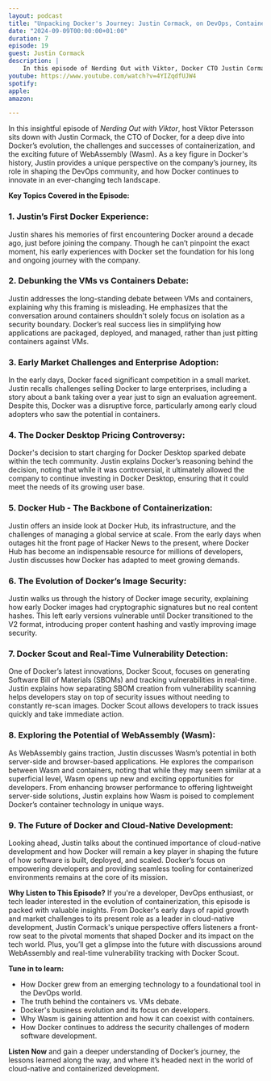 ```yaml
---
layout: podcast
title: "Unpacking Docker's Journey: Justin Cormack, on DevOps, Containerization, and the Future of Wasm"
date: "2024-09-09T00:00:00+01:00"
duration: 7
episode: 19
guest: Justin Cormack
description: |
    In this episode of Nerding Out with Viktor, Docker CTO Justin Cormack joins host Viktor Petersson to discuss Docker’s evolution, from its early days in the cloud-native movement to its present-day innovations. Justin shares insights on key topics like the containers vs. VMs debate, Docker Hub's growth, and the challenges of enterprise adoption. He also explores Docker’s focus on security, including Docker Scout’s real-time vulnerability detection, and the rising potential of WebAssembly (Wasm) in modern development. Packed with industry insights, this episode offers a comprehensive look at Docker’s impact and its future in the tech world.
youtube: https://www.youtube.com/watch?v=4YIZqdfUJW4
spotify:
apple:
amazon:

---
```


In this insightful episode of *Nerding Out with Viktor*, host Viktor Petersson sits down with Justin Cormack, the CTO of Docker, for a deep dive into Docker’s evolution, the challenges and successes of containerization, and the exciting future of WebAssembly (Wasm). As a key figure in Docker's history, Justin provides a unique perspective on the company’s journey, its role in shaping the DevOps community, and how Docker continues to innovate in an ever-changing tech landscape.

**Key Topics Covered in the Episode:**

### 1. **Justin’s First Docker Experience:**
Justin shares his memories of first encountering Docker around a decade ago, just before joining the company. Though he can’t pinpoint the exact moment, his early experiences with Docker set the foundation for his long and ongoing journey with the company.

### 2. **Debunking the VMs vs Containers Debate:**
Justin addresses the long-standing debate between VMs and containers, explaining why this framing is misleading. He emphasizes that the conversation around containers shouldn't solely focus on isolation as a security boundary. Docker’s real success lies in simplifying how applications are packaged, deployed, and managed, rather than just pitting containers against VMs.

### 3. **Early Market Challenges and Enterprise Adoption:**
In the early days, Docker faced significant competition in a small market. Justin recalls challenges selling Docker to large enterprises, including a story about a bank taking over a year just to sign an evaluation agreement. Despite this, Docker was a disruptive force, particularly among early cloud adopters who saw the potential in containers.

### 4. **The Docker Desktop Pricing Controversy:**
Docker's decision to start charging for Docker Desktop sparked debate within the tech community. Justin explains Docker’s reasoning behind the decision, noting that while it was controversial, it ultimately allowed the company to continue investing in Docker Desktop, ensuring that it could meet the needs of its growing user base.

### 5. **Docker Hub - The Backbone of Containerization:**
Justin offers an inside look at Docker Hub, its infrastructure, and the challenges of managing a global service at scale. From the early days when outages hit the front page of Hacker News to the present, where Docker Hub has become an indispensable resource for millions of developers, Justin discusses how Docker has adapted to meet growing demands.

### 6. **The Evolution of Docker’s Image Security:**
Justin walks us through the history of Docker image security, explaining how early Docker images had cryptographic signatures but no real content hashes. This left early versions vulnerable until Docker transitioned to the V2 format, introducing proper content hashing and vastly improving image security.

### 7. **Docker Scout and Real-Time Vulnerability Detection:**
One of Docker’s latest innovations, Docker Scout, focuses on generating Software Bill of Materials (SBOMs) and tracking vulnerabilities in real-time. Justin explains how separating SBOM creation from vulnerability scanning helps developers stay on top of security issues without needing to constantly re-scan images. Docker Scout allows developers to track issues quickly and take immediate action.

### 8. **Exploring the Potential of WebAssembly (Wasm):**
As WebAssembly gains traction, Justin discusses Wasm’s potential in both server-side and browser-based applications. He explores the comparison between Wasm and containers, noting that while they may seem similar at a superficial level, Wasm opens up new and exciting opportunities for developers. From enhancing browser performance to offering lightweight server-side solutions, Justin explains how Wasm is poised to complement Docker’s container technology in unique ways.

### 9. **The Future of Docker and Cloud-Native Development:**
Looking ahead, Justin talks about the continued importance of cloud-native development and how Docker will remain a key player in shaping the future of how software is built, deployed, and scaled. Docker’s focus on empowering developers and providing seamless tooling for containerized environments remains at the core of its mission.

**Why Listen to This Episode?**
If you're a developer, DevOps enthusiast, or tech leader interested in the evolution of containerization, this episode is packed with valuable insights. From Docker's early days of rapid growth and market challenges to its present role as a leader in cloud-native development, Justin Cormack's unique perspective offers listeners a front-row seat to the pivotal moments that shaped Docker and its impact on the tech world. Plus, you’ll get a glimpse into the future with discussions around WebAssembly and real-time vulnerability tracking with Docker Scout.

**Tune in to learn:**
- How Docker grew from an emerging technology to a foundational tool in the DevOps world.
- The truth behind the containers vs. VMs debate.
- Docker's business evolution and its focus on developers.
- Why Wasm is gaining attention and how it can coexist with containers.
- How Docker continues to address the security challenges of modern software development.

**Listen Now** and gain a deeper understanding of Docker’s journey, the lessons learned along the way, and where it’s headed next in the world of cloud-native and containerized development.
